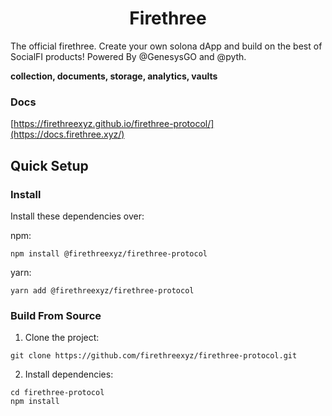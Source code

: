 <div align="center">
  <h1>Firethree</h1>
</div>

The official firethree. Create your own solona dApp and build on the best of SocialFI products! Powered By @GenesysGO and @pyth.

**collection, documents, storage, analytics, vaults**

### Docs
[https://firethreexyz.github.io/firethree-protocol/](https://docs.firethree.xyz/)

## Quick Setup

### Install

Install these dependencies over:

npm:

```shell
npm install @firethreexyz/firethree-protocol
```

yarn:

```shell
yarn add @firethreexyz/firethree-protocol
```

### Build From Source

1. Clone the project:

```shell
git clone https://github.com/firethreexyz/firethree-protocol.git
```

2. Install dependencies:

```shell
cd firethree-protocol
npm install
```
